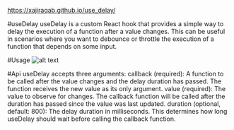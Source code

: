 https://xajiraqab.github.io/use_delay/

#useDelay
useDelay is a custom React hook that provides a simple way to delay the execution of a function after a value changes. This can be useful in scenarios where you want to debounce or throttle the execution of a function that depends on some input.


#Usage
![alt text](https://github.com/xajiraqab/use_delay/blob/main/readmeres/image.jpg?raw=true)


#Api
useDelay accepts three arguments:
callback (required): A function to be called after the value changes and the delay duration has passed. The function receives the new value as its only argument.
value (required): The value to observe for changes. The callback function will be called after the duration has passed since the value was last updated.
duration (optional, default: 800): The delay duration in milliseconds. This determines how long useDelay should wait before calling the callback function.
